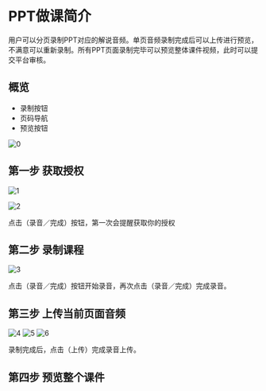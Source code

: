 # PPT做课简介

[birdengcopy]: http://www.birdcopy.com

用户可以分页录制PPT对应的解说音频。单页音频录制完成后可以上传进行预览，不满意可以重新录制。所有PPT页面录制完毕可以预览整体课件视频，此时可以提交平台审核。

## 概览

- 录制按钮
- 页码导航
- 预览按钮

![0](https://github.com/birdcopy/Public-Share-Resoures/blob/master/recording/0.jpg)

## 第一步 获取授权

![1](https://github.com/birdcopy/Public-Share-Resoures/blob/master/recording/1.jpg)

![2](https://github.com/birdcopy/Public-Share-Resoures/blob/master/recording/2.jpg)

点击（录音／完成）按钮，第一次会提醒获取你的授权


## 第二步 录制课程

![3](https://github.com/birdcopy/Public-Share-Resoures/blob/master/recording/3.jpg)

点击（录音／完成）按钮开始录音，再次点击（录音／完成）完成录音。


## 第三步 上传当前页面音频

![4](https://github.com/birdcopy/Public-Share-Resoures/blob/master/recording/4.jpg)
![5](https://github.com/birdcopy/Public-Share-Resoures/blob/master/recording/5.jpg)
![6](https://github.com/birdcopy/Public-Share-Resoures/blob/master/recording/6.jpg)

录制完成后，点击（上传）完成录音上传。


## 第四步 预览整个课件
